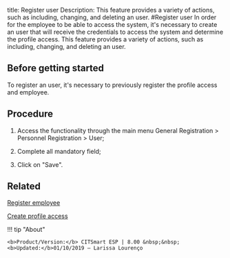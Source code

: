 title: Register user
Description: This feature provides a variety of actions, such as including, changing, and deleting an user. 
#Register user
In order for the employee to be able to access the system, it's necessary to create an user that will receive the credentials to access the system and determine the profile access.
This feature provides a variety of actions, such as including, changing, and deleting an user.

Before getting started
--------------------------

To register an user, it's necessary to previously register the profile access
and employee.

Procedure
-------------

1.  Access the functionality through the main menu General Registration \>
    Personnel Registration \> User;

2.  Complete all mandatory field;

3.  Click on "Save".

Related
-----------

[Register employee](https://docs-dev.citsmart.com/en/site/citsmart-esp-8/2-initial-settings/access-settings/user/register-employee.html)

[Create profile access](https://docs-dev.citsmart.com/en/site/citsmart-esp-8/2-initial-settings/access-settings/profile/create-profile-access.html)

!!! tip "About"

    <b>Product/Version:</b> CITSmart ESP | 8.00 &nbsp;&nbsp;
    <b>Updated:</b>01/10/2019 – Larissa Lourenço

